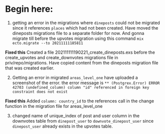 # Begin here:

1. getting an error in the migrations where `dineposts` could not be migrated since it references `places` which had not been created. Have moved the dineposts migrations file to a separate folder for now.
And gonna migrate till before the upvotes migration using this command `mix ecto.migrate --to 20211111185811`

__Fixed this__ Created a file 202111111190221_create_dineposts.exs before the create_upvotes and create_downvotes migrations file in priv/repo/migrations. Have copied content from the dineposts migration file that was created earlier.

2. Getting an error in migrated `areas_level_one` have uploaded a screenshot of the error. the error message is  `** (Postgrex.Error) ERROR 42703 (undefined_column) column "id" referenced in foreign key constraint does not exist`

__Fixed this__ Added `column: country_id` to the references call in the change function in the migration file for areas_level_one

3. changed name of unique_index of post and user column in the downvotes table from `dinepost_user` to `downvote_dinepost_user` since `dinepost_user` already exists in the upvotes table.